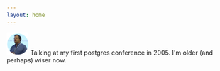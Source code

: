 ```yaml
---
layout: home
---
```


![denis_lussier_2005](/img/luss.png) Talking at my first postgres conference in 2005.  I'm older (and perhaps) wiser now.
